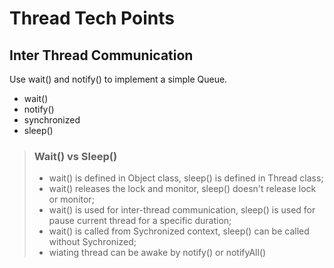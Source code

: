 # Thread Tech Points
## Inter Thread Communication
Use wait() and notify() to implement a simple Queue. 
* wait()
* notify()
* synchronized
* sleep()
>### Wait() vs Sleep()
> - wait() is defined in Object class, sleep() is defined in Thread class;
> - wait() releases the lock and monitor, sleep() doesn't release lock or monitor; 
> - wait() is used for inter-thread communication, sleep() is used for pause current thread for a specific duration; 
> - wait() is called from Sychronized context, sleep() can be called without Sychronized; 
> - wiating thread can be awake by notify() or notifyAll()
